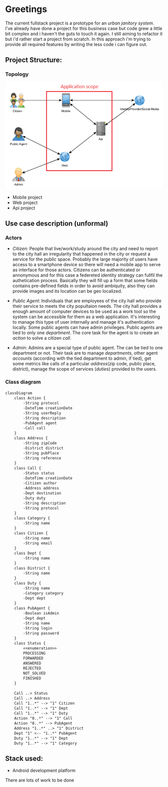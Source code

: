 # Greetings

The current fullstack project is a prototype for an *urban janitory system*. I've already have done a project for 
this business case but code grew a little bit complex and i haven't the guts to touch it again. 
I still aiming to refactor it but i'd rather start a project from scratch.
In this approach i'm trying to provide all required features by writing the less code i can figure out.

## Project Structure:

### Topology

![](assets/topology.png)

- Mobile project
- Web project
- Api project

## Use case description (unformal)

### Actors

- *Citizen*: People that live/work/study around the city and need to report to the city hall 
an irregularity that happened in the city or request a service for the public space. 
Probably the large majority of users have access to a smartphone device so there will need 
a mobile app to serve as interface for those actors. Citizens can be authenticated or annonymous 
and for this case a federeted identity strategy can fullfil the authetication process. 
Basically they will fill up a form that some fields contains pre-defined fields in order to 
avoid ambiquity, also they can provide images and its location can be geo localized.

- *Public Agent*: Individuals that are employees of the city hall who provide their service 
to meets the city popultaion needs. The city hall provides a enough amount of computer devices 
to be used as a work tool so the system can be accessible for them as a web application. 
It's interesting to manage this type of user internally and manage it's authentication locally.
Some public agents can have admin privileges. Public agents are tied to only one *department*. 
The core task for the agent is to create an *action* to solve a citizen *call*.

- *Admin*: Admins are a special type of public agent. The can be tied to one department or not.
Their task are to manage *departments*, other agent *accounts* (according with the tied department 
to admin, if tied), get some metrics like calls of a particular *address*(zip code, public place, 
district), manage the scope of services (*duties*) provided to the users.

### Class diagram
```mermaid
classDiagram
    class Action {
        -String protocol
        -DateTime creationDate
        -String userReply
        -String description
        -PubAgent agent
        -Call call
    }
    class Address {
        -String zipCode
        -District district
        -String pubPlace
        -String reference
    }
    class Call {
        -Status status
        -DateTime creationDate
        -Citizen author
        -Address address
        -Dept destination
        -Duty duty
        -String description
        -String protocol
    }
    class Category {
        -String name
    }
    class Citizen {
        -String name
        -String email
    }
    class Dept {
        -String name
    }
    class District {
        -String name
    }
    class Duty {
        -String name
        -Category category
        -Dept dept
    }
    class PubAgent {
        -Boolean isAdmin
        -Dept dept
        -String name
        -String login
        -String password
    }
    class Status {
        <<enumeration>>
        PROCESSING
        FORWARDED
        ANSWERED
        REJECTED
        NOT_SOLVED
        FINISHED
    }

    Call ..> Status
    Call ..> Address
    Call "1..*" --> "1" Citizen
    Call "1..*" --> "1" Dept
    Call "1..*" --> "1" Duty
    Action "0..*" --> "1" Call
    Action "0..*" --> PubAgent
    Address "1..*" ..> "1" District
    Dept "1" <-- "1..*" PubAgent
    Duty "1..*" --> "1" Dept
    Duty "1..*" --> "1" Category
```

## Stack used:

- Android development platform

There are lots of work to be done
